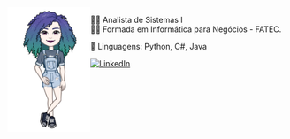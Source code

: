 <img min-width="400px" max-width="150px" width="150px" align="left" src="mei.png" />

<p align="left"> 
  👩‍💻 Analista de Sistemas I<br> 
  👩‍🎓 Formada em Informática para Negócios - FATEC.
</p>

<p align="left">
  🦄 Linguagens: Python, C#, Java
</p>

<p align="left">
  <a href="https://www.linkedin.com/in/meibat/" title="LinkedIn">
  <img src="https://img.shields.io/badge/-Linkedin-0e76a8?style=flat-square&logo=Linkedin&logoColor=white&link=https://www.linkedin.com/in/meibat/" alt="LinkedIn"/></a>
</p>
